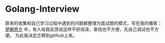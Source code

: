 # Golang-Interview
 原来的收集和自己学习过程中遇到的问题都整理为面试题的模式，写在我的播客：[梦朝思夕](https://my.oschina.net/qiangmzsx) 中，有人给我反馈说这样不好阅读，查找也不方便，先自己调试也不方便。
 为此我决定迁移到gitihub上来。